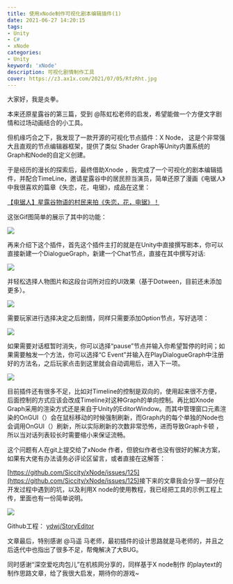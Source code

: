 ```yaml
---
title: 使用xNode制作可视化剧本编辑插件(1)
date: 2021-06-27 14:20:15
tags: 
- Unity
- C# 
- xNode
categories:
- Unity 
keyword: 'xNode' 
description: 可视化剧情制作工具
cover: https://z3.ax1x.com/2021/07/05/RfzRht.jpg
---
```


大家好，我是炎拳。

本来还原星露谷的第三篇，受到 @陈虹松老师的启发，希望能做一个方便文字剧情和过场动画结合的小工具。

但机缘巧合之下，我发现了一款开源的可视化节点插件：X Node， 这是个非常强大且直观的节点编辑器框架，提供了类似 Shader Graph等Unity内置系统的Graph和Node的自定义创建。

于是经历的漫长的探索后，最终借助Xnode ，我完成了一个可视化的剧本编辑插件，并配合TimeLine，邀请星露谷中的居民担当演员，简单还原了漫画《电锯人》中我很喜欢的篇章《失恋，花，电锯》，成品在这里：

[【电锯人】星露谷物语的村民来拍《失恋，花，电锯》！](https://www.bilibili.com/video/BV1HA411K76q)

这张Gif图简单的展示了其中的功能： 

![](1.gif)

再来介绍下这个插件，首先这个插件主打的就是在Unity中直接撰写剧本，你可以直接新建一个DialogueGraph，新建一个Chat节点，直接在其中撰写对话:

![](2.gif)

并轻松选择人物图片和这段台词所对应的UI效果（基于Dotween，目前还未添加更多）。

![](3.gif)

需要玩家进行选择决定之后剧情，同样只需要添加Option节点，写好选项：

![](4.png)

如果需要对话框暂时消失，你可以选择“pause”节点并输入你希望暂停的时间；如果需要触发一个方法，你可以选择“C Event”并输入在PlayDialogueGraph中注册好的方法名，之后玩家点击到这里就会自动调用后，进入下一项。

![](5.png)

目前插件还有很多不足，比如对Timeline的控制是双向的，使用起来很不方便，后面控制的方式应该会改成Timeline对这种Graph的单向控制。再比如Xnode Graph采用的渲染方式还是来自于Unity的EditorWindow。而其中管理窗口元素渲染的OnGUI（）会在鼠标移动的时候强制刷新，而Graph内的每个单独的Node也会调用OnGUI（）刷新，所以实际刷新的次数非常恐怖，进而导致Graph卡顿 ，所以当对话列表较长时需要缩小来保证流畅。

这个问题有人在git上提交给了xNode 作者，但貌似作者也没有很好的解决方案，如果有大佬有办法请务必评论区留言，或者直接在这解答：

[https://github.com/Siccity/xNode/issues/125](https://github.com/Siccity/xNode/issues/125)
​
接下来的文章我会分享一部分在开发过程中遇到的坑，以及利用X node的使用教程，我已经把工具的示例工程上传，里面也有一份简单说明。

![](6.png)

Github工程：
[ydwj/StoryEditor](https://github.com/ydwj/StoryEditor)

文章最后，特别感谢 @马遥 马老师，最初插件的设计思路就是马老师的，并且之后迭代中也指出了很多不足，帮俺解决了大BUG。

同时感谢“深空爱吃肉包儿”在机核网分享的，同样基于X node制作 的playtext的制作思路文章，给了我很大启发，期待你的游戏~
